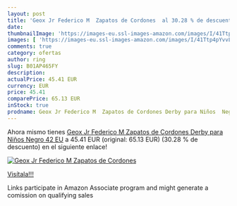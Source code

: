 ```yaml
---
layout: post
title: 'Geox Jr Federico M  Zapatos de Cordones  al 30.28 % de descuento'
date: 
thumbnailImage: 'https://images-eu.ssl-images-amazon.com/images/I/41Ttp4pYvvL._SL200_.jpg'
images: [ 'https://images-eu.ssl-images-amazon.com/images/I/41Ttp4pYvvL._SL200_.jpg' ]
comments: true
category: ofertas
author: ring
slug: B01AP465FY
description:
actualPrice: 45.41 EUR
currency: EUR
price: 45.41
comparePrice: 65.13 EUR
inStock: true
prodname: Geox Jr Federico M  Zapatos de Cordones Derby para Niños  Negro  42 EU
---
```


Ahora mismo tienes [Geox Jr Federico M  Zapatos de Cordones Derby para Niños  Negro  42 EU](https://www.amazon.es/dp/B01AP465FY/?tag=tolees-21) a 45.41 EUR (original: 65.13 EUR) (30.28 %  de descuento) en el siguiente enlace!

[![Geox Jr Federico M  Zapatos de Cordones ](https://images-eu.ssl-images-amazon.com/images/I/41Ttp4pYvvL._SL200_.jpg)](https://www.amazon.es/dp/B01AP465FY/?tag=tolees-21)

[Visítala!!!](https://www.amazon.es/dp/B01AP465FY/?tag=tolees-21)

Links participate in Amazon Associate program and might generate a comission on qualifying sales
